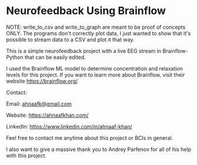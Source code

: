 # Neurofeedback Using Brainflow

NOTE: write_to_csv and write_to_graph are meant to be proof of concepts ONLY. The programs don't correctly plot data,
I just wanted to show that it's possible to stream data to a CSV and plot it that way.

This is a simple neurofeedback project with a live EEG stream in Brainflow-Python that can be easily edited. 

I used the Brainflow ML model to determine concentration and relaxation levels for this project. 
If you want to learn more about Brainflow, visit their website https://brainflow.org/

Contact:

Email: ahnaafk@gmail.com

Website: https://ahnaafkhan.com/

LinkedIn: https://www.linkedin.com/in/ahnaaf-khan/


Feel free to contact me anytime about this project or BCIs in general.

I also want to give a massive thank you to Andrey Parfenov for all of his help with this project. 
